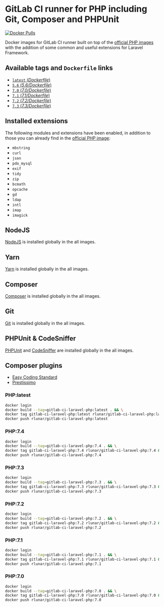# GitLab CI runner for PHP including Git, Composer and PHPUnit
[![Docker Pulls](https://img.shields.io/docker/pulls/karbon001/gitlab-ci-laravel-php.svg)](https://hub.docker.com/r/karbon001/gitlab-ci-laravel-php/)

Docker images for GitLab CI runner built on top of the [official PHP images](https://hub.docker.com/r/_/php/) with the addition of some common and useful extensions for Laravel Framework.

## Available tags and `Dockerfile` links
- [`latest` (_Dockerfile_)](https://github.com/kfkawalec/gitlab-ci-laravel-php/blob/master/Dockerfile)
- [`5.6` (_5.6/Dockerfile_)](https://github.com/kfkawalec/gitlab-ci-laravel-php/blob/master/5.6/Dockerfile)
- [`7.0` (_7.0/Dockerfile_)](https://github.com/kfkawalec/gitlab-ci-laravel-php/blob/master/7.0/Dockerfile)
- [`7.1` (_7.1/Dockerfile_)](https://github.com/kfkawalec/gitlab-ci-laravel-php/blob/master/7.1/Dockerfile)
- [`7.2` (_7.2/Dockerfile_)](https://github.com/kfkawalec/gitlab-ci-laravel-php/blob/master/7.2/Dockerfile)
- [`7.3` (_7.3/Dockerfile_)](https://github.com/kfkawalec/gitlab-ci-laravel-php/blob/master/7.3/Dockerfile)

## Installed extensions
The following modules and extensions have been enabled,
in addition to those you can already find in the [official PHP image](https://hub.docker.com/r/_/php/):

- `mbstring`
- `curl`
- `json`
- `pdo_mysql`
- `exif`
- `tidy`
- `zip`
- `bcmath`
- `opcache`
- `gd`
- `ldap`
- `intl`
- `imap`
- `imagick`

## NodeJS
[NodeJS](https://nodejs.org) is installed globally in the all images.

## Yarn
[Yarn](https://yarnpkg.com) is installed globally in the all images.

## Composer
[Composer](https://getcomposer.org) is installed globally in the all images.

## Git
[Git](https://git-scm.com/) is installed globally in the all images.

## PHPUnit & CodeSniffer
[PHPUnit](https://phpunit.de/) and [CodeSniffer](https://github.com/squizlabs/PHP_CodeSniffer) are installed globally in the all images.

## Composer plugins
- [Easy Coding Standard](https://github.com/symplify/easy-coding-standard)
- [Prestissimo](https://github.com/hirak/prestissimo)


### PHP:latest

```bash
docker login
docker build --tag=gitlab-ci-laravel-php:latest . && \
docker tag gitlab-ci-laravel-php:latest rlunar/gitlab-ci-laravel-php:latest && \
docker push rlunar/gitlab-ci-laravel-php:latest
```

### PHP:7.4

```bash
docker login
docker build --tag=gitlab-ci-laravel-php:7.4 . && \
docker tag gitlab-ci-laravel-php:7.4 rlunar/gitlab-ci-laravel-php:7.4 && \
docker push rlunar/gitlab-ci-laravel-php:7.4
```

### PHP:7.3

```bash
docker login
docker build --tag=gitlab-ci-laravel-php:7.3 . && \
docker tag gitlab-ci-laravel-php:7.3 rlunar/gitlab-ci-laravel-php:7.3 && \
docker push rlunar/gitlab-ci-laravel-php:7.3
```

### PHP:7.2

```bash
docker login
docker build --tag=gitlab-ci-laravel-php:7.2 . && \
docker tag gitlab-ci-laravel-php:7.2 rlunar/gitlab-ci-laravel-php:7.2 && \
docker push rlunar/gitlab-ci-laravel-php:7.2
```

### PHP:7.1

```bash
docker login
docker build --tag=gitlab-ci-laravel-php:7.1 . && \
docker tag gitlab-ci-laravel-php:7.1 rlunar/gitlab-ci-laravel-php:7.1 && \
docker push rlunar/gitlab-ci-laravel-php:7.1
```

### PHP:7.0

```bash
docker login
docker build --tag=gitlab-ci-laravel-php:7.0 . && \
docker tag gitlab-ci-laravel-php:7.0 rlunar/gitlab-ci-laravel-php:7.0 && \
docker push rlunar/gitlab-ci-laravel-php:7.0
```

